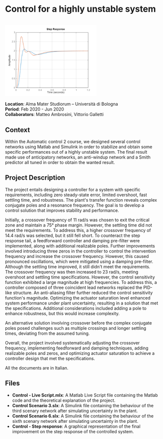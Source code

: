 # Control for a highly unstable system

<br>
<img src="./Control%20-%20Step%20response.png" width="300">  
<br>

**Location**: Alma Mater Studiorum – Università di Bologna  
**Period**: Feb 2020 - Jun 2020  
**Collaborators**: Matteo Ambrosini, Vittorio Galletti

## Context
Within the Automatic control 2 course, we designed several control networks using Matlab and Simulink in order to stabilize and obtain some specific performances out of a highly unstable system. The final result made use of anticipatory networks, an anti-windup network and a Smith predictor all tuned in order to obtain the wanted result.

## Project Description
The project entails designing a controller for a system with specific requirements, including zero steady-state error, limited overshoot, fast settling time, and robustness. The plant's transfer function reveals complex conjugate poles and a resonance frequency. The goal is to develop a control solution that improves stability and performance.

Initially, a crossover frequency of 11 rad/s was chosen to exit the critical zone and maintain a 75° phase margin. However, the settling time did not meet the requirements. To address this, a higher crossover frequency of 14.4 rad/s was selected, but it still fell short. To counteract the step response tail, a feedforward controller and damping pre-filter were implemented, along with additional realizable poles.
Further improvements involved introducing three zeros in the controller to control the intervention frequency and increase the crossover frequency. However, this caused pronounced oscillations, which were mitigated using a damping pre-filter. Although the settling time improved, it still didn't meet the requirements.
The crossover frequency was then increased to 23 rad/s, meeting overshoot and settling time specifications. However, the control sensitivity function exhibited a large magnitude at high frequencies. To address this, a controller composed of three coincident lead networks replaced the PID-like structure. An anti-aliasing filter further reduced the control sensitivity function's magnitude.
Optimizing the actuator saturation level enhanced system performance under plant uncertainty, resulting in a solution that met the specifications. Additional considerations included adding a pole to enhance robustness, but this would increase complexity.

An alternative solution involving crossover before the complex conjugate poles posed challenges such as multiple crossings and longer settling times, deviating from the assumed tuning.

Overall, the project involved systematically adjusting the crossover frequency, implementing feedforward and damping techniques, adding realizable poles and zeros, and optimizing actuator saturation to achieve a controller design that met the specifications.

All the documents are in Italian.

## Files
- **Control - Live Script.mlx**: A Matlab Live Script file containing the Matlab code and the theoretical explanation of the project.
- **Control Scenario 3.slx**: A Simulink file containing the behaviour of the third scenary network after simulating uncertainty in the plant.
- **Control Scenario 6.slx**: A Simulink file containing the behaviour of the sixth scenary network after simulating uncertainty in the plant.
- **Control - Step response**: A graphical representation of the final improvement on the step response of the controlled system.
